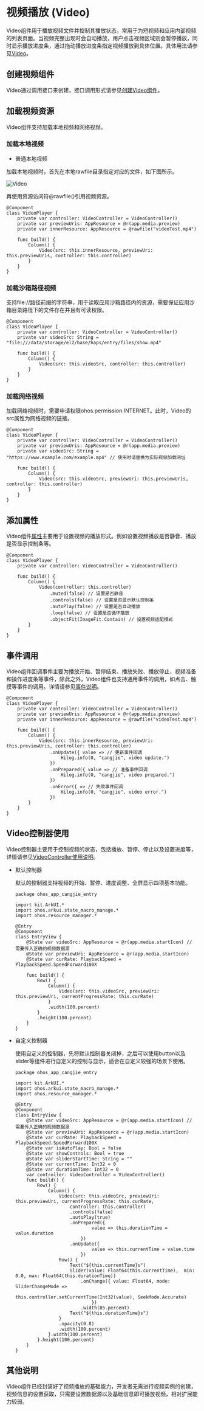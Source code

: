 # 视频播放 (Video)

Video组件用于播放视频文件并控制其播放状态，常用于为短视频和应用内部视频的列表页面。当视频完整出现时会自动播放，用户点击视频区域则会暂停播放，同时显示播放进度条，通过拖动播放进度条指定视频播放到具体位置。具体用法请参见[Video](../../../API_Reference/source_zh_cn/arkui-cj/cj-image-video-video.md)。

## 创建视频组件

Video通过调用接口来创建，接口调用形式请参见[创建Video组件](../../../API_Reference/source_zh_cn/arkui-cj/cj-image-video-video.md#创建组件)。

## 加载视频资源

Video组件支持加载本地视频和网络视频。

### 加载本地视频

- 普通本地视频

加载本地视频时，首先在本地rawfile目录指定对应的文件，如下图所示。

![Video](figures/Video.png)

再使用资源访问符@rawfile()引用视频资源。

```cangjie
@Component
class VideoPlayer {
    private var controller: VideoController = VideoController()
    private var previewUris: AppResource = @r(app.media.preview)
    private var innerResource: AppResource = @rawfile("videoTest.mp4")

    func build() {
        Column() {
            Video(src: this.innerResource, previewUri: this.previewUris, controller: this.controller)
        }
    }
}
```

### 加载沙箱路径视频

支持file://路径前缀的字符串，用于读取应用沙箱路径内的资源，需要保证应用沙箱目录路径下的文件存在并且有可读权限。

```cangjie
@Component
class VideoPlayer {
    private var controller: VideoController = VideoController()
    private var videoSrc: String = "file:///data/storage/el2/base/haps/entry/files/show.mp4"

    func build() {
        Column() {
            Video(src: this.videoSrc, controller: this.controller)
        }
    }
}
```

### 加载网络视频

加载网络视频时，需要申请权限ohos.permission.INTERNET。此时，Video的src属性为网络视频的链接。

```cangjie
@Component
class VideoPlayer {
    private var controller: VideoController = VideoController()
    private var previewUris: AppResource = @r(app.media.preview)
    private var videoSrc: String = "https://www.example.com/example.mp4" // 使用时请替换为实际视频加载网址

    func build() {
        Column() {
            Video(src: this.videoSrc, previewUri: this.previewUris, controller: this.controller)
        }
    }
}
```

## 添加属性

Video组件[属性](../../../API_Reference/source_zh_cn/arkui-cj/cj-image-video-video.md#组件属性)主要用于设置视频的播放形式。例如设置视频播放是否静音、播放是否显示控制条等。

```cangjie
@Component
class VideoPlayer {
    private var controller: VideoController = VideoController()

    func build() {
        Column() {
            Video(controller: this.controller)
                .muted(false) // 设置是否静音
                .controls(false) // 设置是否显示默认控制条
                .autoPlay(false) // 设置是否自动播放
                .loop(false) // 设置是否循环播放
                .objectFit(ImageFit.Contain) // 设置视频适配模式
        }
    }
}
```

## 事件调用

Video组件回调事件主要为播放开始、暂停结束、播放失败、播放停止、视频准备和操作进度条等事件，除此之外，Video组件也支持通用事件的调用，如点击、触摸等事件的调用。详情请参见[事件说明](../../../API_Reference/source_zh_cn/arkui-cj/cj-image-video-video.md#组件事件)。

```cangjie
@Component
class VideoPlayer {
    private var controller: VideoController = VideoController()
    private var previewUris: AppResource = @r(app.media.preview)
    private var innerResource: AppResource = @rawfile("videoTest.mp4")

    func build() {
        Column() {
            Video(src: this.innerResource, previewUri: this.previewUris, controller: this.controller)
                .onUpdate({ value => // 更新事件回调
                    Hilog.info(0, "cangjie", video update.")
                })
                .onPrepared({ value => // 准备事件回调
                    Hilog.info(0, "cangjie", video prepared.")
                })
                .onError({ => // 失败事件回调
                    Hilog.info(0, "cangjie", video error.")
                })
        }
    }
}
```

## Video控制器使用

Video控制器主要用于控制视频的状态，包括播放、暂停、停止以及设置进度等，详情请参见[VideoController使用说明](../../../API_Reference/source_zh_cn/arkui-cj/cj-image-video-video.md#class-videocontroller)。

- 默认控制器

  默认的控制器支持视频的开始、暂停、进度调整、全屏显示四项基本功能。

     <!-- run -->

  ```cangjie
  package ohos_app_cangjie_entry

  import kit.ArkUI.*
  import ohos.arkui.state_macro_manage.*
  import ohos.resource_manager.*

  @Entry
  @Component
  class EntryView {
      @State var videoSrc: AppResource = @r(app.media.startIcon) // 需要传入正确的视频数据源
      @State var previewUri: AppResource = @r(app.media.startIcon)
      @State var curRate: PlaybackSpeed = PlaybackSpeed.SpeedForward100X

      func build() {
          Row() {
              Column() {
                  Video(src: this.videoSrc, previewUri: this.previewUri, currentProgressRate: this.curRate)
              }
              .width(100.percent)
          }
          .height(100.percent)
      }
  }
  ```

- 自定义控制器

  使用自定义的控制器，先将默认控制器关闭掉，之后可以使用button以及slider等组件进行自定义的控制与显示，适合在自定义较强的场景下使用。

     <!-- run -->

  ```cangjie
  package ohos_app_cangjie_entry

  import kit.ArkUI.*
  import ohos.arkui.state_macro_manage.*
  import ohos.resource_manager.*

  @Entry
  @Component
  class EntryView {
      @State var videoSrc: AppResource = @r(app.media.startIcon) // 需要传入正确的视频数据源
      @State var previewUri: AppResource = @r(app.media.startIcon)
      @State var curRate: PlaybackSpeed = PlaybackSpeed.SpeedForward100X
      @State var isAutoPlay: Bool = false
      @State var showControls: Bool = true
      @State var sliderStartTime: String = ""
      @State var currentTime: Int32 = 0
      @State var durationTime: Int32 = 0
      var controller: VideoController = VideoController()
      func build() {
          Row() {
              Column() {
                  Video(src: this.videoSrc, previewUri: this.previewUri, currentProgressRate: this.curRate,
                      controller: this.controller)
                      .controls(false)
                      .autoPlay(true)
                      .onPrepared({
                              value => this.durationTime = value.duration
                          })
                      .onUpdate({
                              value => this.currentTime = value.time
                          })
                  Row() {
                      Text("${this.currentTime}s")
                      Slider(value: Float64(this.currentTime),  min: 0.0, max: Float64(this.durationTime))
                          .onChange({ value: Float64, mode: SliderChangeMode =>
                                  this.controller.setCurrentTime(Int32(value), SeekMode.Accurate)
                              })
                          .width(85.percent)
                      Text("${this.durationTime}s")
                  }
                  .opacity(0.8)
                  .width(100.percent)
              }.width(100.percent)
          }.height(100.percent)
      }
  }
  ```

## 其他说明

Video组件已经封装好了视频播放的基础能力，开发者无需进行视频实例的创建，视频信息的设置获取，只需要设置数据源以及基础信息即可播放视频，相对扩展能力较弱。
